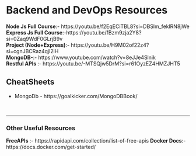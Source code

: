 <h1>Backend and DevOps Resources</h1>
<b>Node Js Full Course</b>:-  https://youtu.be/f2EqECiTBL8?si=DBSlm_feklRN8jWe
<br>
<b>Express Js Full Course</b>:-https://youtu.be/fBzm9zja2Y8?si=0Zaq9WdF0GLrjB9v
<br>
<b>Project (Node+Express)</b>:- https://youtu.be/H9M02of22z4?si=cgnJBCRaz4qjl2lH 
<br>
<b>MongoDB-</b>:- https://www.youtube.com/watch?v=8eJJe4Slnik
<br>
<b>Restful APIs </b>:- https://youtu.be/-MTSQjw5DrM?si=r61OyzEZ4HMZJHT5
<br>
<h2>CheatSheets</h2>
<ul>
  <li>MongoDb - https://goalkicker.com/MongoDBBook/</li>
</ul>
<br>
<hr>
<h3> Other Useful Resources</h3>
<b>FreeAPIs </b>:- https://rapidapi.com/collection/list-of-free-apis
<b> Docker Docs</b>:-https://docs.docker.com/get-started/





